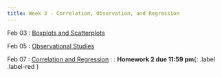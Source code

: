 ```yaml
---
title: Week 3 - Correlation, Observation, and Regression
---
```


Feb 03
: [Boxplots and Scatterplots](https://rmshksu.github.io/stat240_spring2025/classes/d06-240-spr25.html)

Feb 05
: [Observational Studies](https://rmshksu.github.io/stat240_spring2025/classes/d07-240-spr25.html)

Feb 07
: [Correlation and Regression](https://rmshksu.github.io/stat240_spring2025/classes/d08-240-spr25.html)
: [](#) 
  : **Homework 2 due 11:59 pm**{: .label .label-red }
